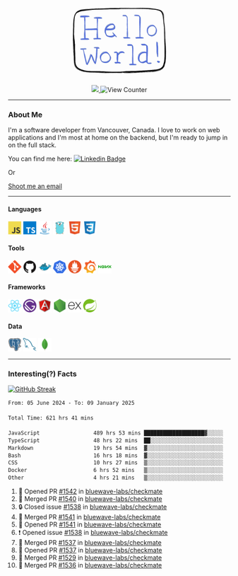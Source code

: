 <div align="center">
    <img src="./img/hello_world.webp" height="200px" width="">
    <div>
        <a href="https://www.linkedin.com/in/ajhollid">
            <img src="https://img.shields.io/badge/LinkedIn-blue"/>
        </a>
        <img src="https://komarev.com/ghpvc/?username=ajhollid&color=yellow" alt="View Counter">
    </div>
</div>

---

### About Me

I'm a software developer from Vancouver, Canada. I love to work on web applications and I'm most at home on the backend, but I'm ready to jump in on the full stack.

You can find me here: [![Linkedin Badge](https://img.shields.io/badge/-ajhollid-blue?style=flat&logo=Linkedin&logoColor=white)](https://www.linkedin.com/in/ajhollid)

Or

[Shoot me an email](mailto:ajhollid@gmail.com)

---

#### Languages

<div>
    <img src="./img/devicons/javascript-original.svg" width=30 height=30 alt="JavaScript">
    <img src="/img/devicons/typescript-original.svg" width=30 height=30 alt="TypeScript">
    <img src="./img/devicons/java-original.svg" width=30 height=30 alt="Java">
    <img src="./img/devicons/go-original.svg" width=30 height=30 alt="Golang">
    <img src="./img/devicons/html5-original.svg" width=30 height=30 alt="HTML 5">
    <img src="./img/devicons/css3-original.svg" width=30 height=30 alt="CSS 3">
</div>

#### Tools

<div>
    <img src="./img/devicons/git-original.svg" width=30 height=30 alt="Git">
    <img src="./img/devicons/github-original.svg" width=30 height=30 alt="Github">
    <img src="./img/devicons/docker-original.svg" width=30 
    height=30 alt="Docker">
    <img src="./img/devicons/kubernetes-original.svg" width=30 height=30 alt="K8">
    <img src="./img/devicons/prometheus-original.svg" width=30 height=30 alt="Prometheus">
    <img src="./img/devicons/grafana-original.svg" width=30 height=30 alt="Grafana">
    <img src="./img/devicons/nginx-original.svg" width=30 height=30 alt="Nginx">
</div>

#### Frameworks

<div>
    <img src="./img/devicons/react-original.svg" width=30 height=30 alt="React">
    <img src="./img/devicons/gatsby-original.svg" width=30 height=30 alt="Gatsby">
    <img src="./img/devicons/angularjs-original.svg" width=30 height=30 alt="AngularJS">
    <img src="./img/devicons/nodejs-original.svg" width=30 height=30 alt="NodeJS">
    <img src="./img/devicons/express-original.svg" width=30 height=30 alt="Express">
    <img src="./img/devicons/spring-original.svg" width=30 height=30 alt="Spring">
</div>

#### Data

<div>
    <img src="./img/devicons/postgresql-original.svg" width=30 height=30 alt="Postgresql">
    <img src="./img/devicons/mysql-original.svg" width=30 height=30 alt="Mysql">
    <img src="./img/devicons/mongodb-original.svg" width=30 height=30 alt="MongoDB">
</div>

---

### Interesting(?) Facts

[![GitHub Streak](http://github-readme-streak-stats.herokuapp.com?user=ajhollid)](https://git.io/streak-stats)

 <!--START_SECTION:waka-->

```txt
From: 05 June 2024 - To: 09 January 2025

Total Time: 621 hrs 41 mins

JavaScript                 489 hrs 53 mins ███████████████████▓░░░░░   78.25 %
TypeScript                 48 hrs 22 mins  ██░░░░░░░░░░░░░░░░░░░░░░░   07.73 %
Markdown                   19 hrs 54 mins  ▓░░░░░░░░░░░░░░░░░░░░░░░░   03.18 %
Bash                       16 hrs 18 mins  ▓░░░░░░░░░░░░░░░░░░░░░░░░   02.61 %
CSS                        10 hrs 27 mins  ▒░░░░░░░░░░░░░░░░░░░░░░░░   01.67 %
Docker                     6 hrs 52 mins   ▒░░░░░░░░░░░░░░░░░░░░░░░░   01.10 %
Other                      4 hrs 21 mins   ▒░░░░░░░░░░░░░░░░░░░░░░░░   00.70 %
```

<!--END_SECTION:waka-->


<!--START_SECTION:activity-->
1. 💪 Opened PR [#1542](https://github.com/bluewave-labs/checkmate/pull/1542) in [bluewave-labs/checkmate](https://github.com/bluewave-labs/checkmate)
2. 🎉 Merged PR [#1540](https://github.com/bluewave-labs/checkmate/pull/1540) in [bluewave-labs/checkmate](https://github.com/bluewave-labs/checkmate)
3. 🔒 Closed issue [#1538](https://github.com/bluewave-labs/checkmate/issues/1538) in [bluewave-labs/checkmate](https://github.com/bluewave-labs/checkmate)
4. 🎉 Merged PR [#1541](https://github.com/bluewave-labs/checkmate/pull/1541) in [bluewave-labs/checkmate](https://github.com/bluewave-labs/checkmate)
5. 💪 Opened PR [#1541](https://github.com/bluewave-labs/checkmate/pull/1541) in [bluewave-labs/checkmate](https://github.com/bluewave-labs/checkmate)
6. ❗ Opened issue [#1538](https://github.com/bluewave-labs/checkmate/issues/1538) in [bluewave-labs/checkmate](https://github.com/bluewave-labs/checkmate)
7. 🎉 Merged PR [#1537](https://github.com/bluewave-labs/checkmate/pull/1537) in [bluewave-labs/checkmate](https://github.com/bluewave-labs/checkmate)
8. 💪 Opened PR [#1537](https://github.com/bluewave-labs/checkmate/pull/1537) in [bluewave-labs/checkmate](https://github.com/bluewave-labs/checkmate)
9. 🎉 Merged PR [#1529](https://github.com/bluewave-labs/checkmate/pull/1529) in [bluewave-labs/checkmate](https://github.com/bluewave-labs/checkmate)
10. 🎉 Merged PR [#1536](https://github.com/bluewave-labs/checkmate/pull/1536) in [bluewave-labs/checkmate](https://github.com/bluewave-labs/checkmate)
<!--END_SECTION:activity-->
